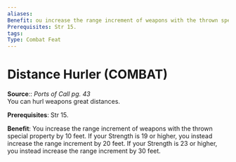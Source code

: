 ```yaml
---
aliases: 
Benefit: ou increase the range increment of weapons with the thrown special property by 10 feet. If your Strength is 19 or higher, you instead increase the range increment by 20 feet. If your Strength is 23 or higher, you instead increase the range increment by 30 feet.
Prerequisites: Str 15.
tags: 
Type: Combat Feat
---
```


# Distance Hurler (COMBAT)

**Source**:: _Ports of Call pg. 43_  
You can hurl weapons great distances.  
  
**Prerequisites**: Str 15.  
  
**Benefit**: You increase the range increment of weapons with the thrown special property by 10 feet. If your Strength is 19 or higher, you instead increase the range increment by 20 feet. If your Strength is 23 or higher, you instead increase the range increment by 30 feet.
